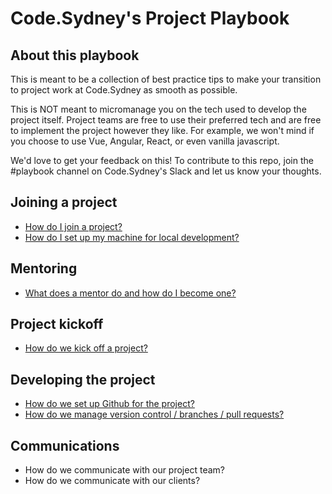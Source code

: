 # Code.Sydney's Project Playbook

## About this playbook

This is meant to be a collection of best practice tips to make your transition to project work at Code.Sydney as smooth as possible. 

This is NOT meant to micromanage you on the tech used to develop the project itself. Project teams are free to use their preferred tech and are free to implement the project however they like. For example, we won't mind if you choose to use Vue, Angular, React, or even vanilla javascript.

We'd love to get your feedback on this! To contribute to this repo, join the #playbook channel on Code.Sydney's Slack and let us know your thoughts.

## Joining a project 
- [How do I join a project?](docs/join-a-project.md)
- [How do I set up my machine for local development?](docs/machine-setup.md) 

## Mentoring
- [What does a mentor do and how do I become one?](docs/mentor-role.md)

## Project kickoff
- [How do we kick off a project?](docs/project-kickoff.md)

## Developing the project 
- [How do we set up Github for the project?](docs/github-setup.md)
- [How do we manage version control / branches / pull requests?](docs/pull-request.md) 

## Communications
- How do we communicate with our project team? 
- How do we communicate with our clients? 
